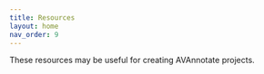 ```yaml
---
title: Resources
layout: home
nav_order: 9
---
```


These resources may be useful for creating AVAnnotate projects. 
